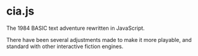 cia.js
======

The 1984 BASIC text adventure rewritten in JavaScript.

There have been several adjustments made to make it more playable, and standard with other interactive fiction engines.
